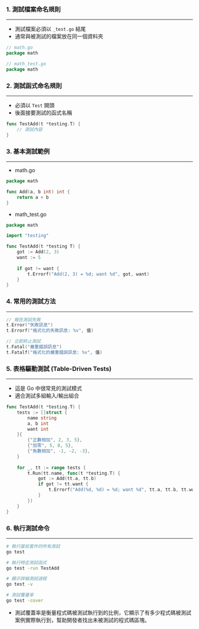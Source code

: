 
### 1. 測試檔案命名規則
---
- 測試檔案必須以 `_test.go` 結尾
- 通常與被測試的檔案放在同一個資料夾
```go
// math.go
package math
```
```go
// math_test.go
package math
```
### 2. 測試函式命名規則
---
- 必須以 `Test` 開頭
- 後面接要測試的函式名稱
```go
func TestAdd(t *testing.T) {
	// 測試內容
}
```
### 3. 基本測試範例
---
- math.go
```go
package math

func Add(a, b int) int {
	return a + b
}
```
- math_test.go
```go
package math

import "testing"

func TestAdd(t *testing T) {
	got := Add(2, 3)
	want := 5
	
	if got != want {
		t.Errorf("Add(2, 3) = %d; want %d", got, want)
	}
}
```
### 4. 常用的測試方法
---
```go
// 報告測試失敗
t.Error("失敗訊息")
t.Errorf("格式化的失敗訊息: %v", 值)

// 立即終止測試
t.Fatal("嚴重錯誤訊息")
t.Fatalf("格式化的嚴重錯誤訊息: %v", 值)
```
### 5. 表格驅動測試 (Table-Driven Tests)
---
- 這是 Go 中很常見的測試模式
- 適合測試多組輸入/輸出組合
```go
func TestAdd(t *testing.T) {
	tests := []struct {
		name string
		a, b int
		want int
	}{
		{"正數相加", 2, 3, 5},
		{"加零", 5, 0, 5},
		{"負數相加", -1, -2, -3},
	}
	
	for _, tt := range tests {
		t.Run(tt.name, func(t *testing.T) {
			got := Add(tt.a, tt.b)
			if got != tt.want {
				t.Errorf("Add(%d, %d) = %d; want %d", tt.a, tt.b, tt.want)
			}
		})
	}
}
```
### 6. 執行測試命令
---
```bash
# 執行當前套件的所有測試
go test

# 執行特定測試函式
go test -run TestAdd

# 顯示詳細測試過程
go test -v

# 測試覆蓋率
go test -cover
```
- 測試覆蓋率是衡量程式碼被測試執行到的比例，它顯示了有多少程式碼被測試案例實際執行到，幫助開發者找出未被測試的程式碼區塊。
